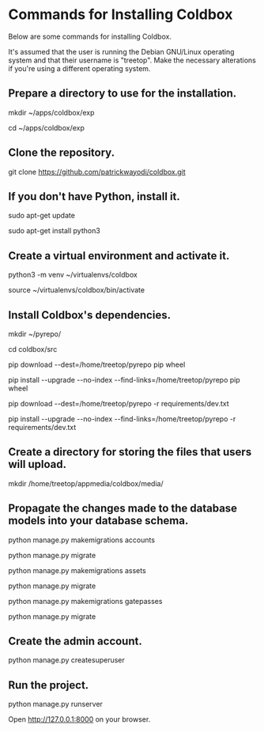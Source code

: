 Commands for Installing Coldbox
===============================


Below are some commands for installing Coldbox.

It's assumed that the user is running the Debian GNU/Linux operating system and that
their username is "treetop". Make the necessary alterations if you're using a different
operating system.


## Prepare a directory to use for the installation.

mkdir ~/apps/coldbox/exp

cd ~/apps/coldbox/exp


## Clone the repository.

git clone https://github.com/patrickwayodi/coldbox.git


## If you don't have Python, install it.

sudo apt-get update

sudo apt-get install python3


## Create a virtual environment and activate it.

python3 -m venv ~/virtualenvs/coldbox

source ~/virtualenvs/coldbox/bin/activate


## Install Coldbox's dependencies.

mkdir ~/pyrepo/

cd coldbox/src

pip download --dest=/home/treetop/pyrepo pip wheel

pip install --upgrade --no-index --find-links=/home/treetop/pyrepo pip wheel

pip download --dest=/home/treetop/pyrepo -r requirements/dev.txt

pip install --upgrade --no-index --find-links=/home/treetop/pyrepo -r requirements/dev.txt


## Create a directory for storing the files that users will upload.

mkdir /home/treetop/appmedia/coldbox/media/


## Propagate the changes made to the database models into your database schema.

python manage.py makemigrations accounts

python manage.py migrate

python manage.py makemigrations assets

python manage.py migrate

python manage.py makemigrations gatepasses

python manage.py migrate


## Create the admin account.

python manage.py createsuperuser


## Run the project.

python manage.py runserver

Open http://127.0.0.1:8000 on your browser.
